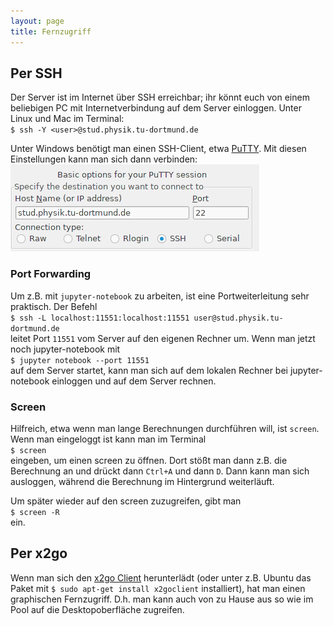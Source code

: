 ```yaml
---
layout: page
title: Fernzugriff
---
```


## Per SSH
Der Server ist im Internet über SSH erreichbar; ihr könnt euch von einem beliebigen PC mit Internetverbindung auf dem Server einloggen.
Unter Linux und Mac im Terminal:  
`$ ssh -Y <user>@stud.physik.tu-dortmund.de`  

Unter Windows benötigt man einen SSH-Client, etwa [PuTTY](http://www.putty.org/). Mit diesen Einstellungen kann man sich dann verbinden: ![](/assets/putty.png)  

### Port Forwarding
Um z.B. mit `jupyter-notebook` zu arbeiten, ist eine Portweiterleitung sehr praktisch. Der Befehl  
`$ ssh -L localhost:11551:localhost:11551 user@stud.physik.tu-dortmund.de`  
leitet Port `11551` vom Server auf den eigenen Rechner um. Wenn man jetzt noch jupyter-notebook mit  
`$ jupyter notebook --port 11551`  
auf dem Server startet, kann man sich auf dem lokalen Rechner bei jupyter-notebook einloggen und auf dem Server rechnen.  

### Screen
Hilfreich, etwa wenn man lange Berechnungen durchführen will, ist `screen`.
Wenn man eingeloggt ist kann man im Terminal  
`$ screen`  
eingeben, um einen screen zu öffnen. Dort stößt man dann z.B. die Berechnung an und drückt dann `Ctrl+A` und dann `D`. Dann kann man sich ausloggen, während die Berechnung im Hintergrund weiterläuft.  

Um später wieder auf den screen zuzugreifen, gibt man  
`$ screen -R`  
ein.

## Per x2go
Wenn man sich den [x2go Client](http://wiki.x2go.org/doku.php) herunterlädt (oder unter z.B. Ubuntu das Paket mit `$ sudo apt-get install x2goclient` installiert), hat man einen graphischen Fernzugriff. D.h. man kann auch von zu Hause aus so wie im Pool auf die Desktopoberfläche zugreifen.
